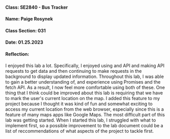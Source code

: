 #### Class: SE2840 - Bus Tracker
#### Name: Paige Rosynek
#### Class Section: 031
#### Date: 01.25.2023

#### **Reflection:**

I enjoyed this lab a lot. Specifically, I enjoyed using and API and making API requests to get data and then continuing to make requests in the background to display updated information. Throughout this lab, I was able to gain a better understanding of, and experience using Promises and the fetch API. As a result, I now feel more comfortable using both of these. One thing that I think could be improved about this lab is requiring that we have to mark the user's current location on the map. I added this feature to my project because I thought it was kind of fun and somewhat exciting to access my current location from the web browser, especially since this is a feature of many maps apps like Google Maps. The most difficult part of this lab was getting started. When I started this lab, I struggled with what to implement first, so a possible improvement to the lab document could be a list of reccommendations of what aspects of the project to tackle first.